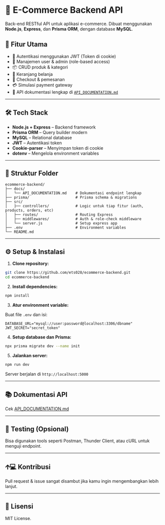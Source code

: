 # 💼 E-Commerce Backend API

Back-end RESTful API untuk aplikasi e-commerce. Dibuat menggunakan **Node.js**, **Express**, dan **Prisma ORM**, dengan database **MySQL**.

## 🚀 Fitur Utama

- 🔐 Autentikasi menggunakan JWT (Token di cookie)
- 👤 Manajemen user & admin (role-based access)
- 📦 CRUD produk & kategori
- 🛒 Keranjang belanja
- 🧾 Checkout & pemesanan
- 💳 Simulasi payment gateway
- 📂 API dokumentasi lengkap di [`API_DOCUMENTATION.md`](./docs/API_DOCUMENTATION.md)

---

## 🛠️ Tech Stack

- **Node.js + Express** – Backend framework
- **Prisma ORM** – Query builder modern
- **MySQL** – Relational database
- **JWT** – Autentikasi token
- **Cookie-parser** – Menyimpan token di cookie
- **dotenv** – Mengelola environment variables

---

## 📁 Struktur Folder

```
ecommerce-backend/
├── docs/
│   └── API_DOCUMENTATION.md    # Dokumentasi endpoint lengkap
├── prisma/                     # Prisma schema & migrations
├── src/
│   ├── controllers/            # Logic untuk tiap fitur (auth, products, orders, etc)
│   ├── routes/                 # Routing Express
│   ├── middlewares/            # Auth & role-check middleware
│   └── server.js               # Setup express app
├── .env                        # Environment variables
└── README.md
```

---

## ⚙️ Setup & Instalasi

1. **Clone repository:**

```bash
git clone https://github.com/ets028/ecommerce-backend.git
cd ecommerce-backend
```

2. **Install dependencies:**

```bash
npm install
```

3. **Atur environment variable:**

Buat file `.env` dan isi:

```env
DATABASE_URL="mysql://user:password@localhost:3306/dbname"
JWT_SECRET="secret_token"
```

4. **Setup database dan Prisma:**

```bash
npx prisma migrate dev --name init
```

5. **Jalankan server:**

```bash
npm run dev
```

Server berjalan di `http://localhost:5000`

---

## 📚 Dokumentasi API

Cek [API_DOCUMENTATION.md](./docs/API_DOCUMENTATION.md)

---

## 🥪 Testing (Opsional)

Bisa digunakan tools seperti Postman, Thunder Client, atau cURL untuk menguji endpoint.

---

## 🡩‍💻 Kontribusi

Pull request & issue sangat disambut jika kamu ingin mengembangkan lebih lanjut.

---

## 📄 Lisensi

MIT License.
